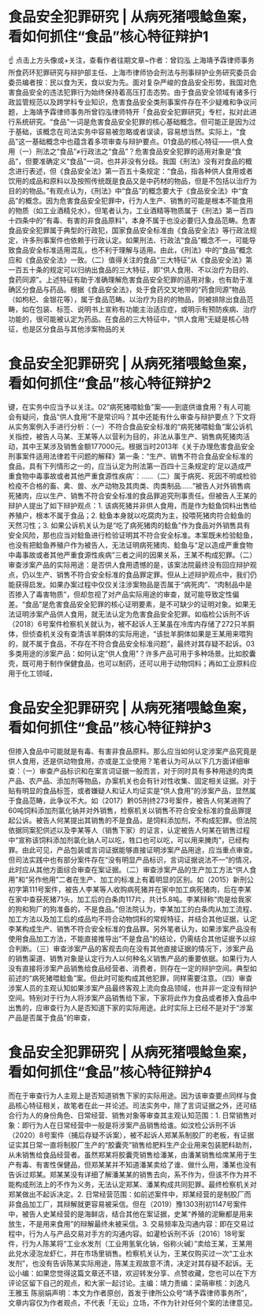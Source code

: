 # 食品安全犯罪研究 | 从病死猪喂鲶鱼案，看如何抓住“食品”核心特征辩护1

☝ 点击上方头像或+关注，查看作者往期文章~作者：曾钧泓 上海靖予霖律师事务所食药环犯罪研究与辩护部主任、上海市律师协会刑法与刑事辩护业务研究委员会委员编者按：民以食为天，食以安为先。面对复杂严峻的食品安全形势，我国对危害食品安全的违法犯罪行为始终保持着高压打击态势。由于食品安全领域有诸多行政监管规范以及跨学科专业知识，危害食品安全类刑事案件存在不少疑难和争议问题，上海靖予霖律师事务所曾钧泓律师特开「食品安全犯罪研究」专栏，拟对此进行系统研究。“食品”一词是危害食品安全犯罪的核心基础概念。但可能正是因为过于基础，该概念在司法实务中容易被忽略或者误读，容易想当然。实际上，“食品”这一基础概念中也蕴含着多项审查与辩护要点。01食品的核心特征——供人食用（一）刑法之“食品”≠行政法之“食品”？危害食品安全犯罪的适用对象是“食品”，但要准确定义“食品”一词，也并非没有分歧。我国《刑法》没有对食品的概念进行表述，但《食品安全法》第一百五十条规定：“食品，指各种供人食用或者饮用的成品和原料以及按照传统既是食品又是中药材的物品，但是不包括以治疗为目的的物品。”有观点认为，《刑法》中“食品”的概念要大于《食品安全法》中“食品”的概念。因为危害食品安全犯罪中，行为人生产、销售的可能是根本不能食用的物质（如工业酒精兑水）。但笔者认为，工业酒精等物质属于《刑法》第一百四十四条中的“有毒、有害的非食品原料”，本身不属于也没必要归入食品范畴。危害食品安全犯罪属于典型的行政犯，国家食品安全标准由《食品安全法》等行政法规定，许多刑事案件也依赖于行政认定。如果刑法、行政法“食品”概念不一，可能导致食品安全标准适用混乱，也不利于理解与适用。由此，《刑法》中的“食品”概念应和《食品安全法》一致。（二）值得关注的食品“三大特征”从《食品安全法》第一百五十条的规定可以归纳出食品的三大特征，即“供人食用、不以治疗为目的、食药同源”。上述特征有助于准确理解危害食品安全犯罪的适用对象，也有助于准确区分食品与药品。根据《食品安全法》，处于食药交叉地带的“药食同源”物品（如枸杞、金银花等），属于食品范畴。以治疗为目的的物品，则被排除出食品范畴，如在包装、标签、说明书上宣称有功能主治适应症，或明示有预防疾病、治疗功能的，很可能被认定为药品。在食品的三大特征中，“供人食用”无疑是核心特征，也是区分食品与其他涉案物品的关

# 食品安全犯罪研究 | 从病死猪喂鲶鱼案，看如何抓住“食品”核心特征辩护2

键，在实务中应当予以关注。02“病死猪喂鲶鱼”案——到底供谁食用？有人可能会有疑问，食品“供人食用”不是常识吗？其中还能有什么审查与辩护要点？下文将从实务案例入手进行分析：（一）不符合食品安全标准的“病死猪喂鲶鱼”案公诉机关指控，被告人马某、王某等人以营利为目的，非法从事生产、销售病死猪肉活动，其中王某涉及销售金额177000元。根据当时2013年《关于办理危害食品安全刑事案件适用法律若干问题的解释》第一条：“生产、销售不符合食品安全标准的食品，具有下列情形之一的，应当认定为刑法第一百四十三条规定的‘足以造成严重食物中毒事故或者其他严重食源性疾病’：......（二）属于病死、死因不明或检验检疫不合格的畜、禽、兽、水产动物及其肉类、肉类制品……”被告人对外销售病死猪肉，应以生产、销售不符合安全标准的食品罪追究刑事责任。但被告人王某的辩护人提出了如下辩护观点：1. 该病死猪并非供人食用，而是作为鲶鱼饲料出售给养殖户，根本不属于食品；2. 鲶鱼本身就以吃腐肉为主，投喂死猪肉符合鲶鱼的天然习性；3. 如果公诉机关认为是“吃了病死猪肉的鲶鱼”作为食品对外销售具有安全风险，那也应当对鲶鱼进行检验证明其不符合安全标准。本案既未检验鲶鱼，也没有把鲶鱼养殖户作为被告人，无法证明病死猪肉、鲶鱼与“足以造成严重食物中毒事故或者其他严重食源性疾病”三者之间的因果关系，王某不构成犯罪。（二）审查涉案产品的实际用途：是否供人食用遗憾的是，该案法院最终没有回应辩护观点，仍以生产、销售不符合安全标准的食品罪定罪。但从上述辩护观点中，我们仍能获得启发。如果办案过程中仅仅关注涉案物品是否属于“病死肉”、“肉制品中是否掺入了毒害物质”，但却忽视了对产品实际用途的审查，就可能导致定性偏差。“食品”是危害食品安全犯罪的核心证明要素，是不可缺少的证明对象。如果无法证明涉案产品供人食用，就无法认定为危害食品安全犯罪。如临检公诉刑不诉（2018）6号案件检察机关就认为，被不起诉人王某虽在冷库内存储了272只羊胴体，但侦查机关没有查清该羊胴体的实际用途，“该批羊胴体如果是王某用来喂狗的，就不属于食品，不存在不符合食品安全标准问题”，最终对其存疑不起诉。03多类用途的涉案产品：如何认定“供人食用”？许多产品可用于多种场景。比如胶囊壳，既可用于制作保健食品，也可以制药，还可以用于动物饲料；再如工业原料应用于化工领域，

# 食品安全犯罪研究 | 从病死猪喂鲶鱼案，看如何抓住“食品”核心特征辩护3

但掺入食品中可能就是有毒、有害非食品原料。那么应当如何认定涉案产品究竟是供人食用，还是供动物食用，亦或是工业使用？笔者认为可从以下几方面详细审查：（一）审查产品标识和在案言词证据一般而言，对于同时具有多种用途的肉类产品、农产品、添加剂等物品，办案机关也会有针对性收集、固定相关证据。对于贴有明显的食品标签，或者嫌疑人和证人均证实是“供人食用”的涉案产品，显然属于食品范畴，此争议不大。如（2017）黔05刑终273号案件，被告人何某进购了60吨饲料添加剂氯化钠并对外销售，检察机关以销售不符合安全标准的食品罪提起公诉。被告人何某提出其销售的不是食品，是饲料添加剂，不构成犯罪。但法院依据同案犯供述以及李某等人（销售下家）的证言，认定被告人何某在销售过程中“宣称该饲料添加剂氯化钠人可以吃，牲口也可以吃，可以用来腌肉”，已经构罪。由此可见，产品包装或言词证据能够直接证明涉案产品用途，应当重点审查。但司法实践中也有部分案件存在“没有明显产品标识，言词证据说法不一”的情况，此时应从其他方面综合审查在案证据。（二）审查涉案产品的生产加工方法“供人食用”和“另作他用”二者在生产、加工的标准上有着明显的区别。如（2015）新刑公初字第111号案件，被告人李某等人收购病死猪并在家中加工病死猪肉，后在李某在家中查获死猪71头，加工后的白条肉117片，共计5.8吨。李某辩称“肉是给我家的狗和狗厂的狗准备的，不是食品。”但法院认为，李某加工的白条肉从加工流程、加工方法以及加工后的成品均不符合动物饲料的常规特征，并结合其他证据，认定李某构成生产、销售不符合安全标准的食品罪。另外笔者认为，如果涉案产品没有使用食品加工方法，不能直接推导出“不是食品”的结论，仍需结合其他证据予以综合判断。（三）审查涉案产品的客观去向在没有其他直接证据的情况下，涉案产品的销售渠道、销售对象是认定行为人以何种名义销售产品的重要依据。如果行为人没有直接将涉案产品销售给食品经营者、消费者，则存在一定的辩护空间。典型如前述的“病死猪喂鲶鱼”案。但此时可能构成其他犯罪，同样需要注意。（四）审查涉案人员的主观认知如果涉案产品最终客观上流向食品领域，也并非一定没有辩护空间。特别对于行为人将涉案产品销售给下家，下家将此作为食品或者掺入食品中出售的，应审查行为人是否知道下家的实际用途。此时实际上已经不是对于“涉案产品是否属于食品”的审查，

# 食品安全犯罪研究 | 从病死猪喂鲶鱼案，看如何抓住“食品”核心特征辩护4

而在于审查行为人主观上是否知道销售下家的实际用途。因为该审查要点同样与食品核心特征相关，故笔者在此一并论述。司法实务中，除了言词证据之外，还可结合行为人的身份角色、日常经营、销售对象等审查其主观认知范围：1. 日常销售对象：即行为人在日常经营中一般是将涉案产品销售给谁。如汶检公诉刑不诉（2020）8号案件（捕后存疑不诉案），被不起诉人郑某系制胶厂的老板，有证据证实其日常一直将制胶厂生产的“胶囊壳”销售给肥料生产企业用来包装肥料助剂，从未销售给食品经营者。虽然郑某将胶囊壳销售给潘某，由潘某销售给席某用于生产有毒、有害性保健品，但郑某某并不知道潘某卖给了谁、做什么用，潘某也没有告诉过郑某。郑某某没有详细了解潘某某的销售去向，系不作为，但该不作为并不能构成刑法上的不作为义务，无法认定郑某、潘某构成共同犯罪。最终检察机关对郑某做出不起诉决定。2. 日常经营范围：如前述案件中，郑某经营的是制胶厂而非食品加工厂，其辩解就更容易被采信。但在（2019）豫1303刑初1147号案件中，被告人史某经营的是海鲜店，结合其他在案证据，史某“养殖的泥鳅都是用来放生，不是用来食用”的辩解最终未被采信。3. 交易频率及沟通内容：即在交易过程中，行为人与产品交易对手方的沟通内容。如灌检诉刑不诉〔2016〕18号案件，行为人陈某将“工业水发剂（工业用氢氧化钠，俗称火碱）”卖给王某，王某用此兑水浸泡龙虾仁，并在市场里销售。检察机关认为，王某仅购买过一次“工业水发剂”，也没有告诉陈某实际用途，陈某主观故意不清，决定对其存疑不起诉。无讼小编：如果您觉得这篇文章还不错，欢迎转发分享、点赞收藏，您也可以在下方评论区留下自己的观点，和大家一起讨论。主编：靖力责编：梁萌审核：刘逸凡 王雅玉 陈丽娟声明：本文为作者原创，首发于律所公众号“靖予霖律师事务所”，文章内容仅为作者观点，不代表「无讼」立场，不作为针对任何个案的法律意见。

